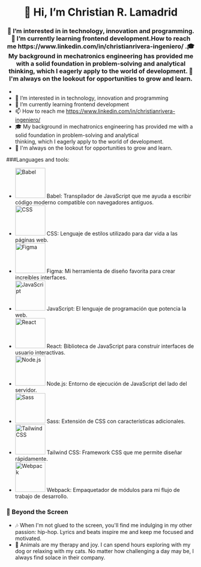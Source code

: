 <div id="header" align="center">
     <h1 align="center">👋 Hi, I’m Christian R. Lamadrid</h1>
     <h3>👀 I’m interested in in technology, innovation and programming.🌱 I’m currently learning frontend development.How to reach me https://www.linkedin.com/in/christianrivera-ingeniero/ .🎓 My background in mechatronics engineering has provided me with a solid foundation in problem-solving and analytical thinking, which I eagerly apply to the world of development. 🌟 I'm always on the lookout for opportunities to grow and learn. </h3>
</div>


- 
- 👀 I’m interested in in technology, innovation and programming
- 🌱 I’m currently learning frontend development
- 📫 How to reach me https://www.linkedin.com/in/christianrivera-ingeniero/
- 🎓 My background in mechatronics engineering has provided me with a solid foundation in problem-solving and analytical    
      thinking, which I eagerly apply to the world of development.
- 🌟 I'm always on the lookout for opportunities to grow and learn. 

###Languages and tools:
- [<img src="https://upload.wikimedia.org/wikipedia/commons/thumb/0/02/Babel_Logo.svg/1200px-Babel_Logo.svg.png" alt="Babel" width="80"/>](https://babeljs.io/) Babel: Transpilador de JavaScript que me ayuda a escribir código moderno compatible con navegadores antiguos.
- [<img src="https://cdn4.iconfinder.com/data/icons/social-media-logos-6/512/48-css3-512.png" alt="CSS" width="80"/>](https://developer.mozilla.org/en-US/docs/Web/CSS) CSS: Lenguaje de estilos utilizado para dar vida a las páginas web.
- [<img src="https://cdn.iconscout.com/icon/free/png-512/figma-682083.png" alt="Figma" width="80"/>](https://www.figma.com/) Figma: Mi herramienta de diseño favorita para crear increíbles interfaces.
- [<img src="https://cdn.iconscout.com/icon/free/png-512/javascript-2752148-2284965.png" alt="JavaScript" width="80"/>](https://developer.mozilla.org/en-US/docs/Web/JavaScript) JavaScript: El lenguaje de programación que potencia la web.
- [<img src="https://cdn.worldvectorlogo.com/logos/react-2.svg" alt="React" width="80"/>](https://reactjs.org/) React: Biblioteca de JavaScript para construir interfaces de usuario interactivas.
- [<img src="https://cdn.iconscout.com/icon/free/png-512/nodejs-1-1174935.png" alt="Node.js" width="80"/>](https://nodejs.org/) Node.js: Entorno de ejecución de JavaScript del lado del servidor.
- [<img src="https://cdn.iconscout.com/icon/free/png-512/sass-226054.png" alt="Sass" width="80"/>](https://sass-lang.com/) Sass: Extensión de CSS con características adicionales.
- [<img src="https://cdn.iconscout.com/icon/free/png-512/tailwindcss-1-1175036.png" alt="Tailwind CSS" width="80"/>](https://tailwindcss.com/) Tailwind CSS: Framework CSS que me permite diseñar rápidamente.
- [<img src="https://cdn.iconscout.com/icon/free/png-512/webpack-1-1174980.png" alt="Webpack" width="80"/>](https://webpack.js.org/) Webpack: Empaquetador de módulos para mi flujo de trabajo de desarrollo.


  
### 🎵 Beyond the Screen

- 🎶 When I'm not glued to the screen, you'll find me indulging in my other passion: hip-hop. Lyrics and beats inspire me and keep me focused and motivated.
- 🐶 Animals are my therapy and joy. I can spend hours exploring with my dog or relaxing with my cats. No matter how challenging a day may be, I always find solace in their company.
  
<!---
christianrivera98/christianrivera98 is a ✨ special ✨ repository because its `README.md` (this file) appears on your GitHub profile.
You can click the Preview link to take a look at your changes.
--->

